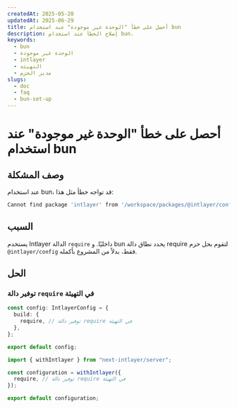 ```yaml
---
createdAt: 2025-05-20
updatedAt: 2025-06-29
title: أحصل على خطأ "الوحدة غير موجودة" عند استخدام bun
description: إصلاح الخطأ عند استخدام bun.
keywords:
  - bun
  - الوحدة غير موجودة
  - intlayer
  - التهيئة
  - مدير الحزم
slugs:
  - doc
  - faq
  - bun-set-up
---
```


# أحصل على خطأ "الوحدة غير موجودة" عند استخدام bun

## وصف المشكلة

عند استخدام bun، قد تواجه خطأ مثل هذا:

```bash
Cannot find package 'intlayer' from '/workspace/packages/@intlayer/config/dist/cjs/utils/ESMxCJSHelpers.cjs' undefined
```

## السبب

يستخدم Intlayer الدالة `require` داخليًا. و bun يحدد نطاق دالة require لتقوم بحل حزم `@intlayer/config` فقط، بدلاً من المشروع بأكمله.

## الحل

### توفير دالة `require` في التهيئة

```ts
const config: IntlayerConfig = {
  build: {
    require, // توفير دالة require في التهيئة
  },
};

export default config;
```

```ts fileName="next.config.ts" codeFormat="typescript"
import { withIntlayer } from "next-intlayer/server";

const configuration = withIntlayer({
  require, // توفير دالة require في التهيئة
});

export default configuration;
```
